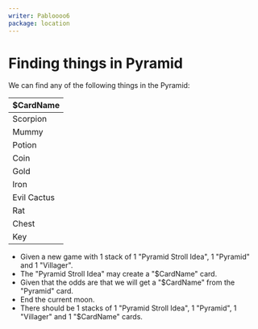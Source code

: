 ```yaml
---
writer: Pabloooo6
package: location
---
```


# Finding things in Pyramid

We can find any of the following things in the Pyramid:

| $CardName   |
|-------------|
| Scorpion    |
| Mummy       |
| Potion      |
| Coin        |
| Gold        |
| Iron        |
| Evil Cactus |
| Rat         |
| Chest       |
| Key         |

 * Given a new game with 1 stack of 1 "Pyramid Stroll Idea", 1 "Pyramid" and 1 "Villager".
 * The "Pyramid Stroll Idea" may create a "$CardName" card.
 * Given that the odds are that we will get a "$CardName" from the "Pyramid" card.
 * End the current moon.
 * There should be 1 stacks of 1 "Pyramid Stroll Idea", 1 "Pyramid", 1 "Villager" and 1 "$CardName" cards.
